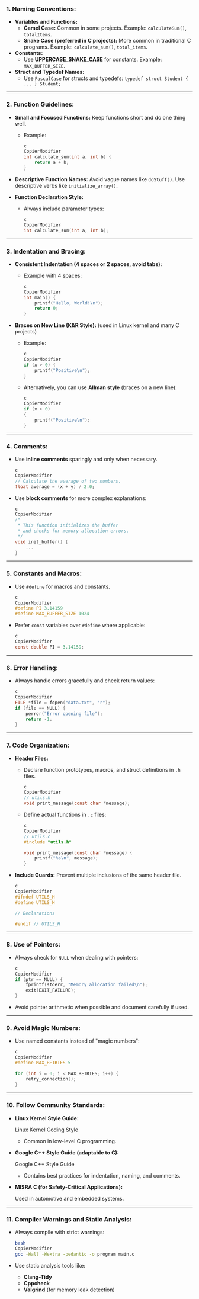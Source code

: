 ### **1. Naming Conventions:**

- **Variables and Functions:**
    - **Camel Case:** Common in some projects. Example: `calculateSum()`, `totalItems`.
    - **Snake Case (preferred in C projects):** More common in traditional C programs. Example: `calculate_sum()`, `total_items`.
- **Constants:**
    - Use **UPPERCASE_SNAKE_CASE** for constants. Example: `MAX_BUFFER_SIZE`.
- **Struct and Typedef Names:**
    - Use `PascalCase` for structs and typedefs: `typedef struct Student { ... } Student;`

---

### **2. Function Guidelines:**

- **Small and Focused Functions:** Keep functions short and do one thing well.
    - Example:
        
        ```c
        c
        CopierModifier
        int calculate_sum(int a, int b) {
            return a + b;
        }
        
        ```
        
- **Descriptive Function Names:** Avoid vague names like `doStuff()`. Use descriptive verbs like `initialize_array()`.
- **Function Declaration Style:**
    - Always include parameter types:
        
        ```c
        c
        CopierModifier
        int calculate_sum(int a, int b);
        
        ```
        

---

### **3. Indentation and Bracing:**

- **Consistent Indentation (4 spaces or 2 spaces, avoid tabs):**
    - Example with 4 spaces:
        
        ```c
        c
        CopierModifier
        int main() {
            printf("Hello, World!\n");
            return 0;
        }
        
        ```
        
- **Braces on New Line (K&R Style):** (used in Linux kernel and many C projects)
    - Example:
        
        ```c
        c
        CopierModifier
        if (x > 0) {
            printf("Positive\n");
        }
        
        ```
        
    - Alternatively, you can use **Allman style** (braces on a new line):
        
        ```c
        c
        CopierModifier
        if (x > 0)
        {
            printf("Positive\n");
        }
        
        ```
        

---

### **4. Comments:**

- Use **inline comments** sparingly and only when necessary.
    
    ```c
    c
    CopierModifier
    // Calculate the average of two numbers.
    float average = (x + y) / 2.0;
    
    ```
    
- Use **block comments** for more complex explanations:
    
    ```c
    c
    CopierModifier
    /*
     * This function initializes the buffer
     * and checks for memory allocation errors.
     */
    void init_buffer() {
        ...
    }
    
    ```
    

---

### **5. Constants and Macros:**

- Use `#define` for macros and constants.
    
    ```c
    c
    CopierModifier
    #define PI 3.14159
    #define MAX_BUFFER_SIZE 1024
    
    ```
    
- Prefer `const` variables over `#define` where applicable:
    
    ```c
    c
    CopierModifier
    const double PI = 3.14159;
    
    ```
    

---

### **6. Error Handling:**

- Always handle errors gracefully and check return values:
    
    ```c
    c
    CopierModifier
    FILE *file = fopen("data.txt", "r");
    if (file == NULL) {
        perror("Error opening file");
        return -1;
    }
    
    ```
    

---

### **7. Code Organization:**

- **Header Files:**
    - Declare function prototypes, macros, and struct definitions in `.h` files.
        
        ```c
        c
        CopierModifier
        // utils.h
        void print_message(const char *message);
        
        ```
        
    - Define actual functions in `.c` files:
        
        ```c
        c
        CopierModifier
        // utils.c
        #include "utils.h"
        
        void print_message(const char *message) {
            printf("%s\n", message);
        }
        
        ```
        
- **Include Guards:** Prevent multiple inclusions of the same header file.
    
    ```c
    c
    CopierModifier
    #ifndef UTILS_H
    #define UTILS_H
    
    // Declarations
    
    #endif // UTILS_H
    
    ```
    

---

### **8. Use of Pointers:**

- Always check for `NULL` when dealing with pointers:
    
    ```c
    c
    CopierModifier
    if (ptr == NULL) {
        fprintf(stderr, "Memory allocation failed\n");
        exit(EXIT_FAILURE);
    }
    
    ```
    
- Avoid pointer arithmetic when possible and document carefully if used.

---

### **9. Avoid Magic Numbers:**

- Use named constants instead of "magic numbers":
    
    ```c
    c
    CopierModifier
    #define MAX_RETRIES 5
    
    for (int i = 0; i < MAX_RETRIES; i++) {
        retry_connection();
    }
    
    ```
    

---

### **10. Follow Community Standards:**

- **Linux Kernel Style Guide:**
    
    Linux Kernel Coding Style
    
    - Common in low-level C programming.
- **Google C++ Style Guide (adaptable to C):**
    
    Google C++ Style Guide
    
    - Contains best practices for indentation, naming, and comments.
- **MISRA C (for Safety-Critical Applications):**
    
    Used in automotive and embedded systems.
    

---

### **11. Compiler Warnings and Static Analysis:**

- Always compile with strict warnings:
    
    ```bash
    bash
    CopierModifier
    gcc -Wall -Wextra -pedantic -o program main.c
    
    ```
    
- Use static analysis tools like:
    - **Clang-Tidy**
    - **Cppcheck**
    - **Valgrind** (for memory leak detection)